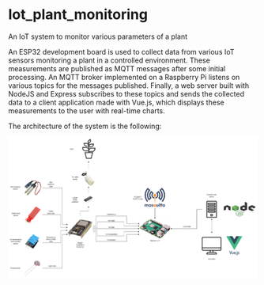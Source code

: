 # Iot_plant_monitoring
An IoT system to monitor various parameters of a plant

An ESP32 development board is used to collect data from various IoT sensors monitoring a plant in a controlled environment.
These measurements are published as MQTT messages after some initial processing. An MQTT broker implemented on a Raspberry Pi listens on various topics for the messages published.
Finally, a web server built with NodeJS and Express subscribes to these topics and sends the collected data to a client application made with Vue.js, which displays these measurements to the user with real-time charts.


The architecture of the system is the following:
<p align="center">
    <img src="./assets/architecture.png", alt="architecture" />
</p>